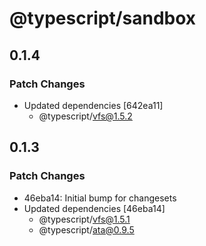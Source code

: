 # @typescript/sandbox

## 0.1.4

### Patch Changes

- Updated dependencies [642ea11]
  - @typescript/vfs@1.5.2

## 0.1.3

### Patch Changes

- 46eba14: Initial bump for changesets
- Updated dependencies [46eba14]
  - @typescript/vfs@1.5.1
  - @typescript/ata@0.9.5
